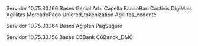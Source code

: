 Servidor 10.75.33.166
Bases
Genial
Arbi
Capella
BancoBari
Cactivis
DigiMais
Agillitas
MercadoPago
Unicred_tokenization
Agillitas_cedente


Servidor 10.75.33.164
Bases
Agiplan
PagSeguro


Servidor 10.75.33.156
Bases
C6Bank
C6Banck_DMC

